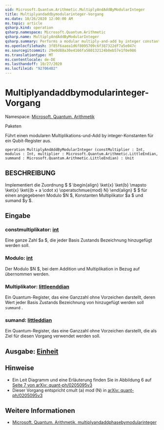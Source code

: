 ```yaml
---
uid: Microsoft.Quantum.Arithmetic.MultiplyAndAddByModularInteger
title: Multiplyandaddbymodularinteger-Vorgang
ms.date: 10/26/2020 12:00:00 AM
ms.topic: article
qsharp.kind: operation
qsharp.namespace: Microsoft.Quantum.Arithmetic
qsharp.name: MultiplyAndAddByModularInteger
qsharp.summary: Performs a modular multiply-and-add by integer constants on a qubit register.
ms.openlocfilehash: 3f85f6aaea1d6f8095709c6f387322df7a5e047c
ms.sourcegitcommit: 29e0d88a30e4166fa580132124b0eb57e1f0e986
ms.translationtype: MT
ms.contentlocale: de-DE
ms.lasthandoff: 10/27/2020
ms.locfileid: "92706402"
---
```

# <a name="multiplyandaddbymodularinteger-operation"></a>Multiplyandaddbymodularinteger-Vorgang

Namespace: [Microsoft. Quantum. Arithmetik](xref:Microsoft.Quantum.Arithmetic)

Paketen [](https://nuget.org/packages/)


Führt einen modularen Multiplikations-und-Add by integer-Konstanten für ein Qubit-Register aus.

```qsharp
operation MultiplyAndAddByModularInteger (constMultiplier : Int, modulus : Int, multiplier : Microsoft.Quantum.Arithmetic.LittleEndian, summand : Microsoft.Quantum.Arithmetic.LittleEndian) : Unit
```


## <a name="description"></a>BESCHREIBUNG

Implementiert die Zuordnung $ $ \begin{align} \ket{x} \ket{b} \mapsto \ket{x} \ket{(b + a \cdot x) \operatschmue{mod} N} \end{align} $ $ für einen angegebenen Modulo $N $, Konstanten Multiplikator $a $ und sumand $y $.

## <a name="input"></a>Eingabe

### <a name="constmultiplier--int"></a>constmultiplikator: [int](xref:microsoft.quantum.lang-ref.int)

Eine ganze Zahl $a $, die jeder Basis Zustands Bezeichnung hinzugefügt werden soll.


### <a name="modulus--int"></a>Modulo: [int](xref:microsoft.quantum.lang-ref.int)

Der Modulo $N $, bei dem Addition und Multiplikation in Bezug auf übernommen werden.


### <a name="multiplier--littleendian"></a>Multiplikator: [littleenddian](xref:Microsoft.Quantum.Arithmetic.LittleEndian)

Ein Quantum-Register, das eine Ganzzahl ohne Vorzeichen darstellt, deren Wert jeder Basis Zustands Bezeichnung von hinzugefügt werden soll `summand` .


### <a name="summand--littleendian"></a>sumand: [littleddian](xref:Microsoft.Quantum.Arithmetic.LittleEndian)

Ein Quantum-Register, das eine Ganzzahl ohne Vorzeichen darstellt, die als Ziel für diesen Vorgang verwendet werden soll.



## <a name="output--unit"></a>Ausgabe: [Einheit](xref:microsoft.quantum.lang-ref.unit)



## <a name="remarks"></a>Hinweise

- Ein Leit Diagramm und eine Erläuterung finden Sie in Abbildung 6 auf [Seite 7 von arXiv: quant-ph/0205095v3](https://arxiv.org/pdf/quant-ph/0205095v3.pdf#page=7)
- Dieser Vorgang entspricht cmult (a) mod (N) in [arXiv: quant-ph/0205095v3](https://arxiv.org/pdf/quant-ph/0205095v3.pdf)

## <a name="see-also"></a>Weitere Informationen

- [Microsoft. Quantum. Arithmetik. multiplyandaddphasebymodularinteger](xref:Microsoft.Quantum.Arithmetic.MultiplyAndAddPhaseByModularInteger)